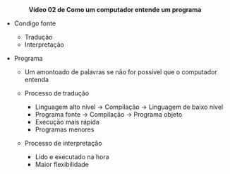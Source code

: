<center><b>Vídeo 02 de Como um computador entende um programa</b></center> 



- Condigo fonte
  - Tradução
  - Interpretação

- Programa
  - Um amontoado de palavras se não for possível  que o computador entenda
  - Processo de tradução
    - Linguagem alto nível -> Compilação -> Linguagem de baixo nível
    - Programa fonte -> Compilação -> Programa objeto
    - Execução mais rápida
    - Programas menores

  - Processo de interpretação
    - Lido e executado na hora
    - Maior flexibilidade


​	

